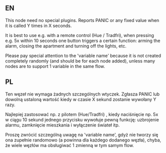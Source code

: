 EN
-----
This node need no special plugins.
Reports PANIC or any fixed value when it is called Y times in X seconds.

It is best to use e.g. with a remote control (Hue / Tradfri), when pressing e.g. 5x within 10 seconds one button triggers a certain function: arming the alarm, closing the apartment and turning off the lights, etc.

Please pay special attention to the 'variable name' because it is not created completely randomly (and should be for each node added), unless many nodes are to support 1 variable in the same flow.

PL
-----
Ten węzeł nie wymaga żadnych szczególnych wtyczek.
Zgłasza PANIC lub dowolną ustaloną wartość  kiedy w czasie X sekund zostanie wywołany Y razy.

Najlepiej zastosować np. z pilotem (Hue/Tradfri) , kiedy naciśnięcie np. 5x w ciągu 10 sekund jednego przycisku  wywołuje pewną funkcję: uzbrojenie alarmu, zamknięcie mieszkania i wyłączenie świateł itp.

Proszę zwrócić szczególną uwagę na 'variable name', gdyż nie tworzy się ona zupełnie randomowo (a powinna dla każdego dodanego węzła), chyba, że wiele węzłów ma obsługiwać 1 zmienną w tym samym flow.
